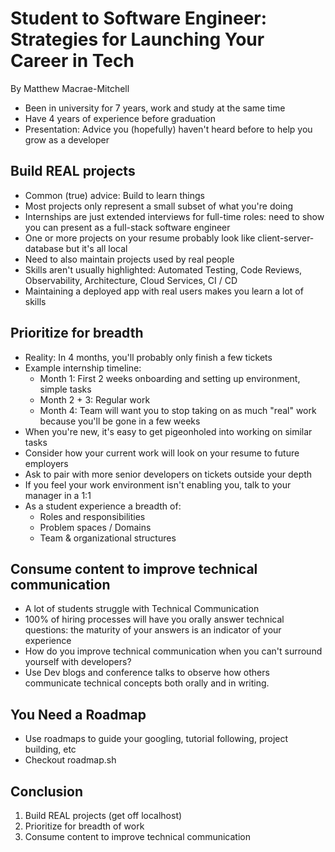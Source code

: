 # Student to Software Engineer: Strategies for Launching Your Career in Tech

By Matthew Macrae-Mitchell

- Been in university for 7 years, work and study at the same time
- Have 4 years of experience before graduation
- Presentation: Advice you (hopefully) haven't heard before to help you grow as a developer

## Build REAL projects

- Common (true) advice: Build to learn things
- Most projects only represent a small subset of what you're doing
- Internships are just extended interviews for full-time roles: need to show you can present as a full-stack software engineer
- One or more projects on your resume probably look like client-server-database but it's all local
- Need to also maintain projects used by real people
- Skills aren't usually highlighted: Automated Testing, Code Reviews, Observability, Architecture, Cloud Services, CI / CD
- Maintaining a deployed app with real users makes you learn a lot of skills

## Prioritize for breadth

- Reality: In 4 months, you'll probably only finish a few tickets
- Example internship timeline:
  - Month 1: First 2 weeks onboarding and setting up environment, simple tasks
  - Month 2 + 3: Regular work
  - Month 4: Team will want you to stop taking on as much "real" work because you'll be gone in a few weeks
- When you're new, it's easy to get pigeonholed into working on similar tasks
- Consider how your current work will look on your resume to future employers
- Ask to pair with more senior developers on tickets outside your depth
- If you feel your work environment isn't enabling you, talk to your manager in a 1:1
- As a student experience a breadth of:
  - Roles and responsibilities
  - Problem spaces / Domains
  - Team & organizational structures

## Consume content to improve technical communication

- A lot of students struggle with Technical Communication
- 100% of hiring processes will have you orally answer technical questions: the maturity of your answers is an indicator of your experience
- How do you improve technical communication when you can't surround yourself with developers?
- Use Dev blogs and conference talks to observe how others communicate technical concepts both orally and in writing.

## You Need a Roadmap

- Use roadmaps to guide your googling, tutorial following, project building, etc
- Checkout roadmap.sh

## Conclusion

1. Build REAL projects (get off localhost)
1. Prioritize for breadth of work
1. Consume content to improve technical communication
